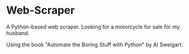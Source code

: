 # Web-Scraper
A Python-based web scraper. Looking for a motorcycle for sale for my husband.

Using the book "Automate the Boring Stuff with Python" by Al Sweigart.

